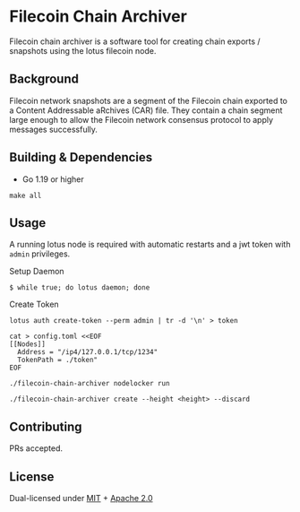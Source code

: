 # Filecoin Chain Archiver

Filecoin chain archiver is a software tool for creating chain exports / snapshots using the lotus filecoin node.

## Background

Filecoin network snapshots are a segment of the Filecoin chain exported to a Content Addressable aRchives (CAR) file.
They contain a chain segment large enough to allow the Filecoin network consensus protocol to apply messages
successfully.

## Building & Dependencies

- Go 1.19 or higher

```
make all
```

## Usage

A running lotus node is required with automatic restarts and a jwt token with `admin` privileges.

Setup Daemon
```
$ while true; do lotus daemon; done
```

Create Token
```
lotus auth create-token --perm admin | tr -d '\n' > token
```

```
cat > config.toml <<EOF
[[Nodes]]
  Address = "/ip4/127.0.0.1/tcp/1234"
  TokenPath = ./token"
EOF
```

```
./filecoin-chain-archiver nodelocker run
```

```
./filecoin-chain-archiver create --height <height> --discard
```

## Contributing

PRs accepted.

## License

Dual-licensed under [MIT](https://github.com/filecoin-project/filecoin-chain-archiver/blob/master/LICENSE-MIT) + [Apache 2.0](https://github.com/filecoin-project/filecoin-chain-archiver/blob/master/LICENSE-APACHE)
